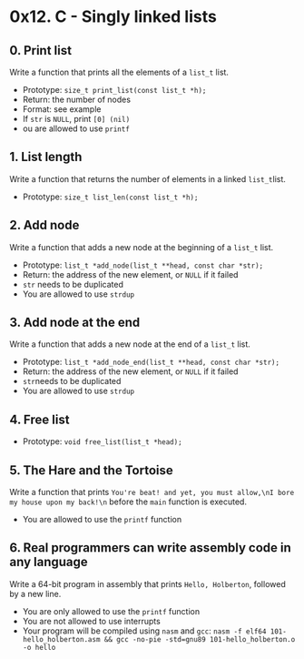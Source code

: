# 0x12. C - Singly linked lists

## 0. Print list
Write a function that prints all the elements of a `list_t` list.
* Prototype: `size_t print_list(const list_t *h);`
* Return: the number of nodes
* Format: see example
* If `str` is `NULL`, print `[0] (nil)`
* ou are allowed to use `printf`


## 1. List length
Write a function that returns the number of elements in a linked `list_t`list.
* Prototype: `size_t list_len(const list_t *h);`


## 2. Add node
Write a function that adds a new node at the beginning of a `list_t` list.
* Prototype: `list_t *add_node(list_t **head, const char *str);`
* Return: the address of the new element, or `NULL` if it failed
* `str` needs to be duplicated
* You are allowed to use `strdup`


## 3. Add node at the end
Write a function that adds a new node at the end of a `list_t` list.
* Prototype: `list_t *add_node_end(list_t **head, const char *str);`
* Return: the address of the new element, or `NULL` if it failed
* `str`needs to be duplicated
* You are allowed to use `strdup`


## 4. Free list
* Prototype: `void free_list(list_t *head);`


## 5. The Hare and the Tortoise
Write a function that prints `You're beat! and yet, you must allow,\nI bore my house upon my back!\n` before the `main` function is executed.
* You are allowed to use the `printf` function


## 6. Real programmers can write assembly code in any language
Write a 64-bit program in assembly that prints `Hello, Holberton`, followed by a new line.
* You are only allowed to use the `printf` function
* You are not allowed to use interrupts
* Your program will be compiled using `nasm` and `gcc`: `nasm -f elf64 101-hello_holberton.asm && gcc -no-pie -std=gnu89 101-hello_holberton.o -o hello`
